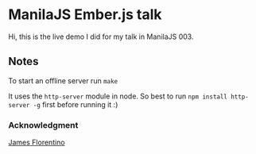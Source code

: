 # ManilaJS Ember.js talk

Hi, this is the live demo I did for my talk in ManilaJS 003.

## Notes
To start an offline server run `make`

It uses the `http-server` module in node. So best to run `npm install http-server -g` first before running it :)

### Acknowledgment
[James Florentino](http://github.com/jamesflorentino)
